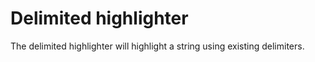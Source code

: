 # Delimited highlighter

The delimited highlighter will highlight a string using existing delimiters.
